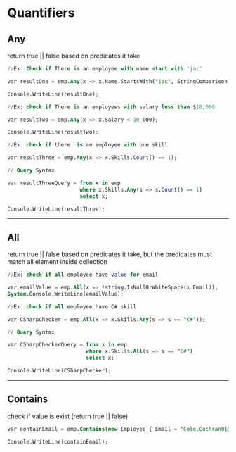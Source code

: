 # Quantifiers

## Any

return true || false based on predicates it take

```sql
//Ex: Check if There is an employee with name start with 'jac'

var resultOne = emp.Any(x => x.Name.StartsWith("jac", StringComparison.OrdinalIgnoreCase));

Console.WriteLine(resultOne);

//Ex: check if There is an employees with salary less than $10,000

var resultTwo = emp.Any(x => x.Salary < 10_000);

Console.WriteLine(resultTwo);

//Ex: check if there  is an employee with one skill

var resultThree = emp.Any(x => x.Skills.Count() == 1);

// Query Syntax

var resultThreeQuery = from x in emp
                       where x.Skills.Any(s => s.Count() == 1)
                       select x;

Console.WriteLine(resultThree);
```

---

## All

return true || false based on predicates it take, but the predicates must match all element inside collection

```sql
//Ex: check if all employee have value for email

var emailValue = emp.All(x => !string.IsNullOrWhiteSpace(x.Email));
System.Console.WriteLine(emailValue);

//Ex: check if all employee have C# skill

var CSharpChecker = emp.All(x => x.Skills.Any(s => s == "C#"));

// Query Syntax

var CSharpCheckerQuery = from x in emp
                         where x.Skills.All(s => s == "C#")
                         select x;

Console.WriteLine(CSharpChecker);
```

---

## Contains

check if value is exist (return true || false)

```sql
var containEmail = emp.Contains(new Employee { Email = "Cole.Cochran01@example.com" });

Console.WriteLine(containEmail);
```